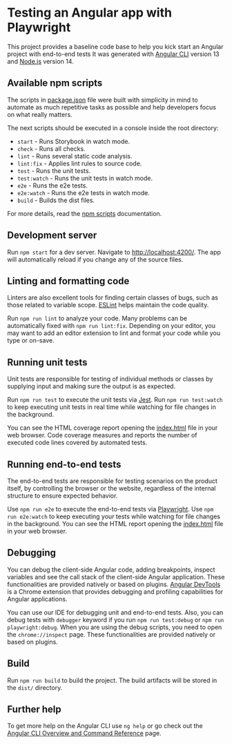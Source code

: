 # Testing an Angular app with Playwright

This project provides a baseline code base to help you kick start an Angular project with end-to-end tests
It was generated with [Angular CLI](https://github.com/angular/angular-cli) version 13 and [Node.js](https://nodejs.org/en/about/releases) version 14.

## Available npm scripts

The scripts in [package.json](package.json) file were built with simplicity in mind to automate as much repetitive tasks as possible and help developers focus on what really matters.

The next scripts should be executed in a console inside the root directory:

- `start` - Runs Storybook in watch mode.
- `check` - Runs all checks.
- `lint` - Runs several static code analysis.
- `lint:fix` - Applies lint rules to source code.
- `test` - Runs the unit tests.
- `test:watch` - Runs the unit tests in watch mode.
- `e2e` - Runs the e2e tests.
- `e2e:watch` - Runs the e2e tests in watch mode.
- `build` - Builds the dist files.

For more details, read the [npm scripts](https://docs.npmjs.com/cli/v8/using-npm/scripts) documentation.

## Development server

Run `npm start` for a dev server. Navigate to <http://localhost:4200/>.
The app will automatically reload if you change any of the source files.

## Linting and formatting code

Linters are also excellent tools for finding certain classes of bugs, such as those related to variable scope.
[ESLint](https://eslint.org/) helps maintain the code quality.

Run `npm run lint` to analyze your code. Many problems can be automatically fixed with `npm run lint:fix`.
Depending on your editor, you may want to add an editor extension to lint and format your code while you type or on-save.

## Running unit tests

Unit tests are responsible for testing of individual methods or classes by supplying input and making sure the output is as expected.

Run `npm run test` to execute the unit tests via [Jest](https://jestjs.io/).
Run `npm run test:watch` to keep executing unit tests in real time while watching for file changes in the background.

You can see the HTML coverage report opening the [index.html](build/coverage/lcov-report/index.html) file in your web browser.
Code coverage measures and reports the number of executed code lines covered by automated tests.

## Running end-to-end tests

The end-to-end tests are responsible for testing scenarios on the product itself, by controlling the browser or the website, regardless of the internal structure to ensure expected behavior.

Use `npm run e2e` to execute the end-to-end tests via [Playwright](https://playwright.dev/).
Use `npm run e2e:watch` to keep executing your tests while watching for file changes in the background.
You can see the HTML report opening the [index.html](reports/e2e/index.html) file in your web browser.

## Debugging

You can debug the client-side Angular code, adding breakpoints, inspect variables and see the call stack of the client-side Angular application.
These functionalities are provided natively or based on plugins.
[Angular DevTools](https://angular.io/guide/devtools/) is a Chrome extension that provides debugging and profiling capabilities for Angular applications.

You can use our IDE for debugging unit and end-to-end tests.
Also, you can debug tests with `debugger` keyword if you run `npm run test:debug` or `npm run playwright:debug`.
When you are using the debug scripts, you need to open the `chrome://inspect` page.
These functionalities are provided natively or based on plugins.

## Build

Run `npm run build` to build the project. The build artifacts will be stored in the `dist/` directory.

## Further help

To get more help on the Angular CLI use `ng help` or go check out the [Angular CLI Overview and Command Reference](https://angular.io/cli) page.
